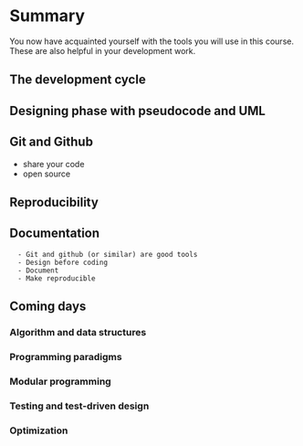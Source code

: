 # Summary

You now have acquainted yourself with the tools you will use in this course.
These are also helpful in your development work.

## The development cycle

## Designing phase with pseudocode and UML

## Git and Github
- share your code
- open source

## Reproducibility

## Documentation

```{Main takeaways}
  - Git and github (or similar) are good tools
  - Design before coding
  - Document
  - Make reproducible
```

## Coming days
### Algorithm and data structures

### Programming paradigms

### Modular programming

### Testing and test-driven design

### Optimization
